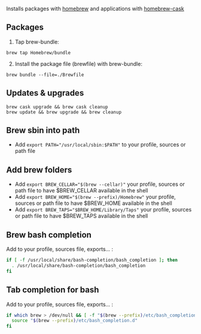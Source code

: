 Installs packages with [homebrew](https://brew.sh) and applications with [homebrew-cask](https://caskroom.github.io/)

## Packages

1. Tap brew-bundle:
  ```console
  brew tap Homebrew/bundle
  ```
2. Install the package file (brewfile) with brew-bundle:
  ```console
  brew bundle --file=./Brewfile
  ```

## Updates & upgrades

```console
brew cask upgrade && brew cask cleanup
brew update && brew upgrade && brew cleanup
```

## Brew sbin into path
- Add `export PATH="/usr/local/sbin:$PATH"` to your profile, sources or path file

## Add brew folders
- Add `export BREW_CELLAR="$(brew --cellar)"` your profile, sources or path file to have $BREW_CELLAR available in the shell
- Add `export BREW_HOME="$(brew --prefix)/Homebrew"` your profile, sources or path file to have $BREW_HOME available in the shell
- Add `export BREW_TAPS="$BREW_HOME/Library/Taps"` your profile, sources or path file to have $BREW_TAPS available in the shell

## Brew bash completion

Add to your profile, sources file, exports… :
```bash
if [ -f /usr/local/share/bash-completion/bash_completion ]; then
  . /usr/local/share/bash-completion/bash_completion
fi
```

## Tab completion for bash

Add to your profile, sources file, exports… :
```bash
if which brew > /dev/null && [ -f "$(brew --prefix)/etc/bash_completion.d" ]; then
  source "$(brew --prefix)/etc/bash_completion.d"
fi
```
